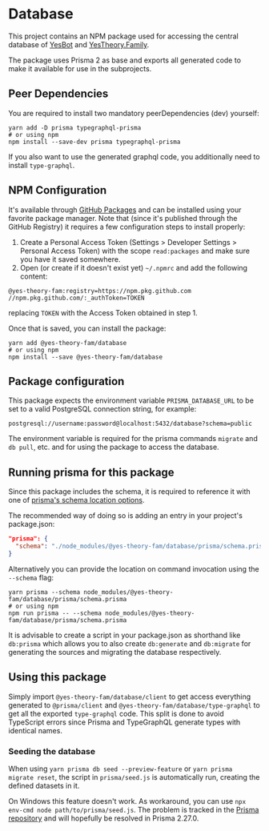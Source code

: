 # Database

This project contains an NPM package used for accessing the central database
of [YesBot](https://github.com/Yes-Theory-Fam/yesbot-ts)
and [YesTheory.Family](https://github.com/Yes-Theory-Fam/yestheory.family).

The package uses Prisma 2 as base and exports all generated code to make it available for use in the subprojects.

## Peer Dependencies

You are required to install two mandatory peerDependencies (dev) yourself:

```shell
yarn add -D prisma typegraphql-prisma
# or using npm
npm install --save-dev prisma typegraphql-prisma
```

If you also want to use the generated graphql code, you additionally need to install `type-graphql`.

## NPM Configuration

It's available through [GitHub Packages](https://github.com/features/packages) and can be installed using your favorite
package manager. Note that (since it's published through the GitHub Registry) it requires a few configuration steps to
install properly:

1. Create a Personal Access Token (Settings > Developer Settings > Personal Access Token) with the scope `read:packages`
   and make sure you have it saved somewhere.
2. Open (or create if it doesn't exist yet) `~/.npmrc` and add the following content:

```
@yes-theory-fam:registry=https://npm.pkg.github.com
//npm.pkg.github.com/:_authToken=TOKEN
```

replacing `TOKEN` with the Access Token obtained in step 1.

Once that is saved, you can install the package:

```shell
yarn add @yes-theory-fam/database
# or using npm
npm install --save @yes-theory-fam/database
```

## Package configuration

This package expects the environment variable `PRISMA_DATABASE_URL` to be set to a valid PostgreSQL connection string,
for example:

```
postgresql://username:password@localhost:5432/database?schema=public
```

The environment variable is required for the prisma commands `migrate` and `db pull`, etc. and for using the package to
access the database.

## Running prisma for this package

Since this package includes the schema, it is required to reference it with one of [prisma's schema location options](https://www.prisma.io/docs/concepts/components/prisma-schema#prisma-schema-file-location).

The recommended way of doing so is adding an entry in your project's package.json:

```json
"prisma": {
  "schema": "./node_modules/@yes-theory-fam/database/prisma/schema.prisma"
}
```

Alternatively you can provide the location on command invocation using the `--schema` flag:

```shell
yarn prisma --schema node_modules/@yes-theory-fam/database/prisma/schema.prisma
# or using npm
npm run prisma -- --schema node_modules/@yes-theory-fam/database/prisma/schema.prisma
```

It is advisable to create a script in your package.json as shorthand like `db:prisma` which allows you to also
create `db:generate` and `db:migrate` for generating the sources and migrating the database respectively.

## Using this package

Simply import `@yes-theory-fam/database/client` to get access everything generated to `@prisma/client` and
`@yes-theory-fam/database/type-graphql` to get all the exported `type-graphql` code. This split is done to avoid
TypeScript errors since Prisma and TypeGraphQL generate types with identical names. 

### Seeding the database

When using `yarn prisma db seed --preview-feature` or `yarn prisma migrate reset`, the script in `prisma/seed.js` is
automatically run, creating the defined datasets in it.

<!-- Remove this bit when https://github.com/prisma/prisma/issues/7176 is closed -->

On Windows this feature doesn't work. As workaround, you can use `npx env-cmd node path/to/prisma/seed.js`. The problem
is tracked in the [Prisma repository](https://github.com/prisma/prisma/issues/7176) and will hopefully be resolved in
Prisma 2.27.0. 
